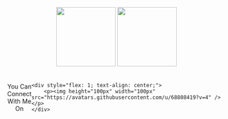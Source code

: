 <div align="center">
    <img height="137px" src="https://github-readme-stats.vercel.app/api?username=morheus9&hide_title=false&hide_border=true&show_icons=true&include_all_commits=true&count_private=true&line_height=21&theme=react" />
    <img height="137px" src="https://github-readme-stats.vercel.app/api/top-langs/?username=morheus9&hide=html&hide_title=false&hide_border=true&layout=compact&langs_count=8&theme=react&card_width=382px" />
</div>

<div style="display: flex; justify-content: center; align-items: center; margin-top: 20px;">
    <div style="flex: 1; text-align: center;">
        <p>You Can Connect With Me On</p>
    </div>

    <div style="flex: 1; text-align: center;">
        <p><img height="100px" width="100px" src="https://avatars.githubusercontent.com/u/68808419?v=4" /></p>
    </div>
</div>
